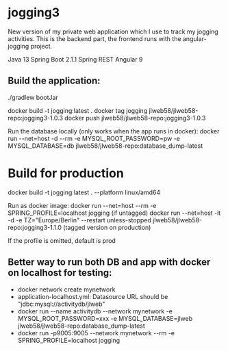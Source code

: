 # jogging3

New version of my private web application which I use to track my jogging activities. This is the backend part, the frontend runs with the angular-jogging project.

Java 13
Spring Boot 2.1.1
Spring REST
Angular 9

## Build the application:

./gradlew bootJar

docker build -t jogging:latest .
docker tag jogging jlweb58/jlweb58-repo:jogging3-1.0.3
docker push jlweb58/jlweb58-repo:jogging3-1.0.3

Run the database locally (only works when the app runs in docker):
docker run --net=host -d --rm -e MYSQL_ROOT_PASSWORD=pw -e MYSQL_DATABASE=db  jlweb58/jlweb58-repo:database_dump-latest

# Build for production
docker build -t jogging:latest . --platform linux/amd64

Run as docker image: 
docker run --net=host --rm -e SPRING_PROFILE=localhost jogging 
(if untagged)
docker run --net=host -it -d -e TZ="Europe/Berlin" --restart unless-stopped jlweb58/jlweb58-repo:jogging3-1.1.0
(tagged version on production)

If the profile is omitted, default is prod

## Better way to run both DB and app with docker on localhost for testing:
* docker network create mynetwork
* application-localhost.yml: Datasource URL should be "jdbc:mysql://activitydb/jlweb"
* docker run --name activitydb --network mynetwork -e MYSQL_ROOT_PASSWORD=xxx -e MYSQL_DATABASE=jlweb  jlweb58/jlweb58-repo:database_dump-latest
* docker run -p9005:9005 --network mynetwork --rm -e SPRING_PROFILE=localhost jogging


